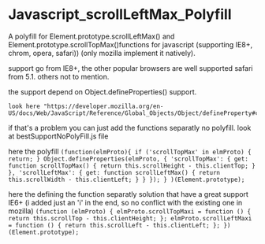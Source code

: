 # Javascript_scrollLeftMax_Polyfill

A polyfill for Element.prototype.scrollLeftMax() and Element.prototype.scrollTopMax()functions for javascript (supporting IE8+, chrom, opera, safari)) (only mozilla implement it natively). 


  support go from IE8+, the other popular browsers are well supported safari from 5.1. others not to mention.
  
  the support depend on Object.defineProperties() support.
  
    look here "https://developer.mozilla.org/en-US/docs/Web/JavaScript/Reference/Global_Objects/Object/defineProperty#compatNote_1"

  if that's a problem you can just add the functions separatly no polyfill. 
  look at  bestSupportNoPolyFill.js file 


here the polyfill
  `(function(elmProto){
    if ('scrollTopMax' in elmProto) {
        return;
    }
    Object.defineProperties(elmProto, {
        'scrollTopMax': {
            get: function scrollTopMax() {
              return this.scrollHeight - this.clientTop;
            }
        },
        'scrollLeftMax': {
            get: function scrollLeftMax() {
              return this.scrollWidth - this.clientLeft;
            }
        }
    });
}
)(Element.prototype);
`

here the defining the function separatly solution that have a great support IE6+
 (i added just an 'i' in the end, so no conflict with the existing one in mozilla)
`
(function (elmProto) {
    elmProto.scrollTopMaxi = function () {
        return this.scrollTop - this.clientHeight;
    };
    elmProto.scrollLeftMaxi = function () {
        return this.scrollLeft - this.clientLeft;
    };
})(Element.prototype);
`
